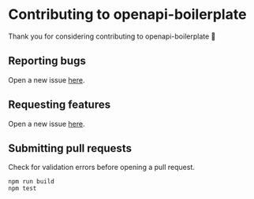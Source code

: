 # Contributing to openapi-boilerplate

Thank you for considering contributing to openapi-boilerplate 🥳

## Reporting bugs
 
Open a new issue [here][github-issues].

## Requesting features

Open a new issue [here][github-issues].

## Submitting pull requests

Check for validation errors before opening a pull request.

```
npm run build
npm test
```

[github-issues]: https://github.com/dgarcia360/openapi-boilerplate/issues
